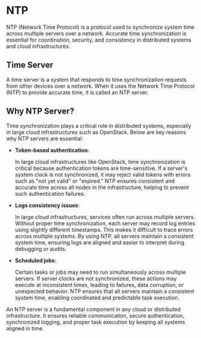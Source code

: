 # NTP

NTP (Network Time Protocol) is a protocol used to synchronize system time across
multiple servers over a network. Accurate time synchronization is essential for
coordination, security, and consistency in distributed systems and cloud
infrastructures.

## Time Server

A time server is a system that responds to time synchronization requests from
other devices over a network. When it uses the Network Time Protocol (NTP) to
provide accurate time, it is called an NTP server.

## Why NTP Server?

Time synchronization plays a critical role in distributed systems, especially in
large cloud infrastructures such as OpenStack. Below are key reasons why NTP
servers are essential:

- **Token-based authentication**:

  In large cloud infrastructures like OpenStack, time synchronization is
  critical because authentication tokens are time-sensitive. If a server's
  system clock is not synchronized, it may reject valid tokens with errors such
  as "not yet valid" or "expired." NTP ensures consistent and accurate time
  across all nodes in the infrastructure, helping to prevent such
  authentication failures.

- **Logs consistency issues**:

  In large cloud infrastructures, services often run across multiple servers.
  Without proper time synchronization, each server may record log entries using
  slightly different timestamps. This makes it difficult to trace errors across
  multiple systems. By using NTP, all servers maintain a consistent system
  time, ensuring logs are aligned and easier to interpret during debugging or
  audits.

- **Scheduled jobs**:

  Certain tasks or jobs may need to run simultaneously across multiple servers.
  If server clocks are not synchronized, these actions may execute at
  inconsistent times, leading to failures, data corruption, or unexpected
  behavior. NTP ensures that all servers maintain a consistent system time,
  enabling coordinated and predictable task execution.

An NTP server is a fundamental component in any cloud or distributed
infrastructure. It ensures reliable communication, secure authentication,
synchronized logging, and proper task execution by keeping all systems aligned in
time.
